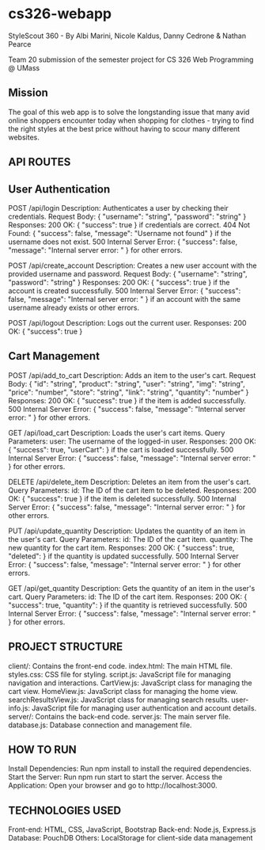# cs326-webapp
StyleScout 360 - By Albi Marini, Nicole Kaldus, Danny Cedrone & Nathan Pearce

Team 20 submission of the semester project for CS 326 Web Programming @ UMass

## Mission
The goal of this web app is to solve the longstanding issue that many avid online shoppers encounter today when shopping for clothes - trying to find the right styles at the best price without having to scour many different websites.





## API ROUTES

## User Authentication

POST /api/login
Description: Authenticates a user by checking their credentials.
Request Body:
{
  "username": "string",
  "password": "string"
}
Responses:
    200 OK: { "success": true } if credentials are correct.
    404 Not Found: { "success": false, "message": "Username not found" } if the username does not exist.
    500 Internal Server Error: { "success": false, "message": "Internal server error: <error message>" } for other errors.


POST /api/create_account
Description: Creates a new user account with the provided username and password.
Request Body:
{
  "username": "string",
  "password": "string"
}
Responses:
    200 OK: { "success": true } if the account is created successfully.
    500 Internal Server Error: { "success": false, "message": "Internal server error: <error message>" } if an account with the same username already exists or other errors.


POST /api/logout
Description: Logs out the current user.
Responses:
    200 OK: { "success": true }



## Cart Management

POST /api/add_to_cart
Description: Adds an item to the user's cart.
Request Body:
{
  "id": "string",
  "product": "string",
  "user": "string",
  "img": "string",
  "price": "number",
  "store": "string",
  "link": "string",
  "quantity": "number"
}
Responses:
    200 OK: { "success": true } if the item is added successfully.
    500 Internal Server Error: { "success": false, "message": "Internal server error: <error message>" } for other errors.


GET /api/load_cart
Description: Loads the user's cart items.
Query Parameters:
    user: The username of the logged-in user.
Responses:
    200 OK: { "success": true, "userCart": <cart items> } if the cart is loaded successfully.
    500 Internal Server Error: { "success": false, "message": "Internal server error: <error message>" } for other errors.


DELETE /api/delete_item
Description: Deletes an item from the user's cart.
Query Parameters:
    id: The ID of the cart item to be deleted.
Responses:
    200 OK: { "success": true } if the item is deleted successfully.
    500 Internal Server Error: { "success": false, "message": "Internal server error: <error message>" } for other errors.


PUT /api/update_quantity
Description: Updates the quantity of an item in the user's cart.
Query Parameters:
    id: The ID of the cart item.
    quantity: The new quantity for the cart item.
Responses:
    200 OK: { "success": true, "deleted": <boolean> } if the quantity is updated successfully.
    500 Internal Server Error: { "success": false, "message": "Internal server error: <error message>" } for other errors.


GET /api/get_quantity
Description: Gets the quantity of an item in the user's cart.
Query Parameters:
    id: The ID of the cart item.
Responses:
    200 OK: { "success": true, "quantity": <number> } if the quantity is retrieved successfully.
    500 Internal Server Error: { "success": false, "message": "Internal server error: <error message>" } for other errors.





## PROJECT STRUCTURE
client/: Contains the front-end code.
    index.html: The main HTML file.
    styles.css: CSS file for styling.
    script.js: JavaScript file for managing navigation and interactions.
    CartView.js: JavaScript class for managing the cart view.
    HomeView.js: JavaScript class for managing the home view.
    searchResultsView.js: JavaScript class for managing search results.
    user-info.js: JavaScript file for managing user authentication and account details.
server/: Contains the back-end code.
    server.js: The main server file.
    database.js: Database connection and management file.


## HOW TO RUN
Install Dependencies: Run npm install to install the required dependencies.
Start the Server: Run npm run start to start the server.
Access the Application: Open your browser and go to http://localhost:3000.


## TECHNOLOGIES USED
Front-end: HTML, CSS, JavaScript, Bootstrap
Back-end: Node.js, Express.js
Database: PouchDB
Others: LocalStorage for client-side data management